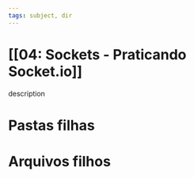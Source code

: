 ```yaml
---
tags: subject, dir
---
```


# [[04: Sockets - Praticando Socket.io]]

description

# Pastas filhas



# Arquivos filhos


